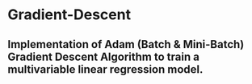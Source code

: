 # Gradient-Descent

## Implementation of Adam (Batch & Mini-Batch) Gradient Descent Algorithm to train a multivariable linear regression model.
